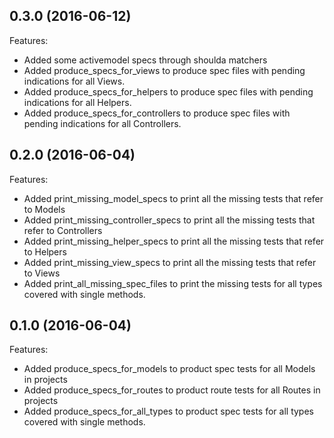 ## 0.3.0 (2016-06-12)

Features:
* Added some activemodel specs through shoulda matchers
* Added produce_specs_for_views to produce spec files with pending indications for all Views.
* Added produce_specs_for_helpers to produce spec files with pending indications for all Helpers.
* Added produce_specs_for_controllers to produce spec files with pending indications for all Controllers.

## 0.2.0 (2016-06-04)

Features:
* Added print_missing_model_specs to print all the missing tests that refer to Models
* Added print_missing_controller_specs to print all the missing tests that refer to Controllers
* Added print_missing_helper_specs to print all the missing tests that refer to Helpers
* Added print_missing_view_specs to print all the missing tests that refer to Views
* Added print_all_missing_spec_files to print the missing tests for all types covered with single methods.

## 0.1.0 (2016-06-04)

Features:
* Added produce_specs_for_models to product spec tests for all Models in projects
* Added produce_specs_for_routes to product route tests for all Routes in projects
* Added produce_specs_for_all_types to product spec tests for all types covered with single methods.